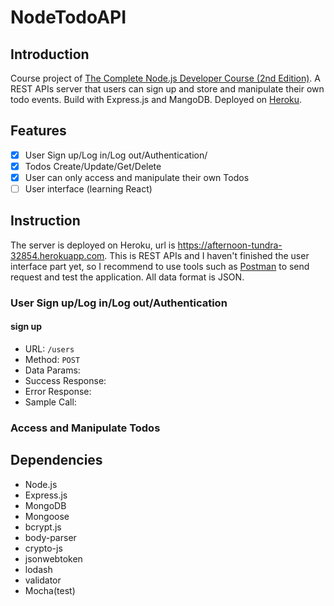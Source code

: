 # NodeTodoAPI

## Introduction
Course project of [The Complete Node.js Developer Course (2nd Edition)](https://www.udemy.com/the-complete-nodejs-developer-course-2).
A REST APIs server that users can sign up and store and manipulate their own todo events. Build with Express.js and MangoDB. Deployed on [Heroku](https://www.heroku.com/).

## Features
- [x] User Sign up/Log in/Log out/Authentication/
- [x] Todos Create/Update/Get/Delete
- [x] User can only access and manipulate their own Todos 
- [ ] User interface (learning React)

## Instruction
The server is deployed on Heroku, url is https://afternoon-tundra-32854.herokuapp.com. This is REST APIs and I haven't finished the user interface part yet, so I recommend to use tools such as [Postman](https://www.getpostman.com/) to send request and test the application. All data format is JSON.

### User Sign up/Log in/Log out/Authentication
#### sign up
- URL: 
`/users`
- Method: 
`POST`
- Data Params: 
- Success Response:
- Error Response:
- Sample Call:

### Access and Manipulate Todos

## Dependencies
- Node.js
- Express.js
- MongoDB
- Mongoose
- bcrypt.js
- body-parser
- crypto-js
- jsonwebtoken
- lodash
- validator
- Mocha(test)
